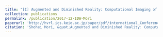 ```yaml
---
title: "[I] Augmented and Diminished Reality: Computational Imaging of Existence and Non-Existence"
collection: publications
permalink: /publication/2017-12-IDW-Mori
paperurl: 'http://hvrl.ics.keio.ac.jp/paper/pdf/international_Conference/2017/IDW17_DES4-3.pdf'
citation: 'Shohei Mori, &quot;Augmented and Diminished Reality: Computational Imaging of Existence and Non-Existence&quot; <i>Int. Display Workshop (IDW)</i>, (2017.12)'
---
```


<!--
externalurl: 'url'
paperurl: 'url'
youtubeurl: 'url'
presentationurl: 'url'
githuburl: 'url'
note: blah blah
-->